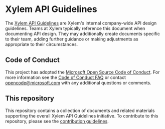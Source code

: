 # Xylem API Guidelines
The [Xylem API Guidelines](Guidelines.md) are Xylem's internal company-wide API design guidelines.
Teams at Xylem typically reference this document when documenting API design.
They may additionally create documents specific to their team, adding further guidance or making adjustments as appropriate to their circumstances.

## Code of Conduct
This project has adopted the [Microsoft Open Source Code of Conduct](https://opensource.microsoft.com/codeofconduct/). For more information see the [Code of Conduct FAQ](https://opensource.microsoft.com/codeofconduct/faq/) or contact [opencode@microsoft.com](mailto:opencode@microsoft.com) with any additional questions or comments.

## This repository
This repository contains a collection of documents and related materials supporting the overall Xylem API Guidelines initiative. To contribute to this repository, please see the [contribution guidelines][contribution-guidance].

[contribution-guidance]: CONTRIBUTING.md
